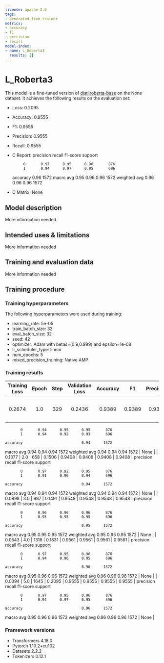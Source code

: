 ```yaml
---
license: apache-2.0
tags:
- generated_from_trainer
metrics:
- accuracy
- f1
- precision
- recall
model-index:
- name: L_Roberta3
  results: []
---
```


<!-- This model card has been generated automatically according to the information the Trainer had access to. You
should probably proofread and complete it, then remove this comment. -->

# L_Roberta3

This model is a fine-tuned version of [distilroberta-base](https://huggingface.co/distilroberta-base) on the None dataset.
It achieves the following results on the evaluation set:
- Loss: 0.2095
- Accuracy: 0.9555
- F1: 0.9555
- Precision: 0.9555
- Recall: 0.9555
- C Report:               precision    recall  f1-score   support

           0       0.97      0.95      0.96       876
           1       0.94      0.97      0.95       696

    accuracy                           0.96      1572
   macro avg       0.95      0.96      0.96      1572
weighted avg       0.96      0.96      0.96      1572

- C Matrix: None

## Model description

More information needed

## Intended uses & limitations

More information needed

## Training and evaluation data

More information needed

## Training procedure

### Training hyperparameters

The following hyperparameters were used during training:
- learning_rate: 5e-05
- train_batch_size: 32
- eval_batch_size: 32
- seed: 42
- optimizer: Adam with betas=(0.9,0.999) and epsilon=1e-08
- lr_scheduler_type: linear
- num_epochs: 5
- mixed_precision_training: Native AMP

### Training results

| Training Loss | Epoch | Step | Validation Loss | Accuracy | F1     | Precision | Recall | C Report                                                                                                                                                                                                                                                                                                                               | C Matrix |
|:-------------:|:-----:|:----:|:---------------:|:--------:|:------:|:---------:|:------:|:--------------------------------------------------------------------------------------------------------------------------------------------------------------------------------------------------------------------------------------------------------------------------------------------------------------------------------------:|:--------:|
| 0.2674        | 1.0   | 329  | 0.2436          | 0.9389   | 0.9389 | 0.9389    | 0.9389 |               precision    recall  f1-score   support

           0       0.94      0.95      0.95       876
           1       0.94      0.92      0.93       696

    accuracy                           0.94      1572
   macro avg       0.94      0.94      0.94      1572
weighted avg       0.94      0.94      0.94      1572
 | None     |
| 0.1377        | 2.0   | 658  | 0.1506          | 0.9408   | 0.9408 | 0.9408    | 0.9408 |               precision    recall  f1-score   support

           0       0.97      0.92      0.95       876
           1       0.91      0.96      0.94       696

    accuracy                           0.94      1572
   macro avg       0.94      0.94      0.94      1572
weighted avg       0.94      0.94      0.94      1572
 | None     |
| 0.0898        | 3.0   | 987  | 0.1491          | 0.9548   | 0.9548 | 0.9548    | 0.9548 |               precision    recall  f1-score   support

           0       0.96      0.96      0.96       876
           1       0.95      0.95      0.95       696

    accuracy                           0.95      1572
   macro avg       0.95      0.95      0.95      1572
weighted avg       0.95      0.95      0.95      1572
 | None     |
| 0.0543        | 4.0   | 1316 | 0.1831          | 0.9561   | 0.9561 | 0.9561    | 0.9561 |               precision    recall  f1-score   support

           0       0.97      0.95      0.96       876
           1       0.94      0.96      0.95       696

    accuracy                           0.96      1572
   macro avg       0.95      0.96      0.96      1572
weighted avg       0.96      0.96      0.96      1572
 | None     |
| 0.0394        | 5.0   | 1645 | 0.2095          | 0.9555   | 0.9555 | 0.9555    | 0.9555 |               precision    recall  f1-score   support

           0       0.97      0.95      0.96       876
           1       0.94      0.97      0.95       696

    accuracy                           0.96      1572
   macro avg       0.95      0.96      0.96      1572
weighted avg       0.96      0.96      0.96      1572
 | None     |


### Framework versions

- Transformers 4.18.0
- Pytorch 1.10.2+cu102
- Datasets 2.2.2
- Tokenizers 0.12.1
